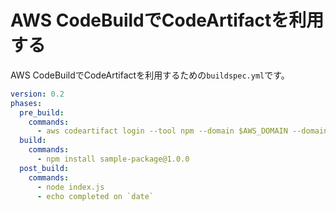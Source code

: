 # AWS CodeBuildでCodeArtifactを利用する

AWS CodeBuildでCodeArtifactを利用するための`buildspec.yml`です。

```yaml
version: 0.2
phases:
  pre_build:
    commands:
      - aws codeartifact login --tool npm --domain $AWS_DOMAIN --domain-owner $AWS_ACCOUNT_ID --repository $REPOSITORY_NAME
  build:
    commands:
      - npm install sample-package@1.0.0
  post_build:
    commands:
      - node index.js
      - echo completed on `date`
````
